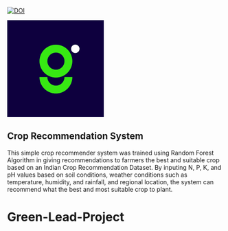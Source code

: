 [![DOI](https://zenodo.org/badge/636972288.svg)](https://zenodo.org/badge/latestdoi/636972288)

<img src="https://github.com/maayeesha/Green-Lead-Project/blob/main/logo.png">

## Crop Recommendation System

This simple crop recommender system was trained using Random Forest Algorithm in giving recommendations to farmers the best and suitable crop based on an Indian Crop Recommendation Dataset.
By inputing N, P, K, and pH values based on soil conditions, weather conditions such as temperature, humidity, and rainfall, and regional location, the system can recommend what the best and most suitable crop to plant.

# Green-Lead-Project
